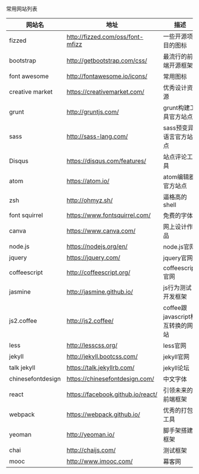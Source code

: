 常用网站列表

| 网站名 |地址| 描述|
|---|---|---|
| fizzed |http://fizzed.com/oss/font-mfizz | 一些开源项目的图标|
| bootstrap |http://getbootstrap.com/css/ | 最流行的前端开源框架|
| font awesome |http://fontawesome.io/icons/ | 常用图标 |
| creative market |https://creativemarket.com/ | 优秀设计资源 |
| grunt |http://gruntjs.com/ | grunt构建工具官方站点 |
| sass |http://sass-lang.com/ | sass预变异语言官方站点 |
| Disqus |https://disqus.com/features/ | 站点评论工具 |
| atom |https://atom.io/ |atom编辑器官方站点|
|  zsh |http://ohmyz.sh/ |逼格高的shell |
| font squirrel | https://www.fontsquirrel.com/ | 免费的字体|
| canva |  https://www.canva.com/ |  网上设计作品 |
| node.js | https://nodejs.org/en/ | node.js官网 |
| jquery | https://jquery.com/ | jquery官网 |
| coffeescript | http://coffeescript.org/ | coffeescript官网|
| jasmine | http://jasmine.github.io/ | js行为测试开发框架 |
| js2.coffee | http://js2.coffee/ | coffee跟javascript相互转换的网站 |
| less | http://lesscss.org/ | less官网 |
| jekyll | http://jekyll.bootcss.com/ | jekyll官网 |
| talk jekyll | https://talk.jekyllrb.com/ | jekyll论坛 | 
| chinesefontdesign | https://chinesefontdesign.com/ | 中文字体 |
| react | https://facebook.github.io/react/ | 引领未来的前端框架 |
| webpack | https://webpack.github.io/ | 优秀的打包工具 |
| yeoman | http://yeoman.io/ | 脚手架搭建框架 |
| chai | http://chaijs.com/ | 测试框架 |
| mooc | http://www.imooc.com/ | 幕客网 |
